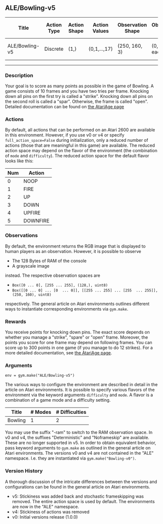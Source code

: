 ALE/Bowling-v5
---
| Title          |Action Type|Action Shape|Action Values|Observation Shape|Observation Values|Average Total Reward|Import|
|----------------| -----------| ----------- | -----------| ----------- | -----------| ----------- | -----------|
| ALE/Bowling-v5 |Discrete|(1,)|(0,1,...,17)|(250, 160, 3)|(0,255) in each entry| |`from gym.envs.atari import environment`|
---

### Description
Your goal is to score as many points as possible in the game of Bowling. A game consists of 10 frames and you have two
tries per frame. Knocking down all pins on the first try is called a "strike". Knocking down all pins on the second roll
is called a "spar". Otherwise, the frame is called "open".
Detailed documentation can be found on [the AtariAge page](https://atariage.com/manual_html_page.php?SoftwareID=879)

### Actions
By default, all actions that can be performed on an Atari 2600 are available in this environment.
However, if you use v0 or v4 or specify `full_action_space=False` during initialization, only a reduced
number of actions (those that are meaningful in this game) are available. The reduced action space may depend
on the flavor of the environment (the combination of `mode` and `difficulty`). The reduced action space for the default 
flavor looks like this:

| Num | Action      |
|-----|-------------|
| 0   | NOOP        |
| 1   | FIRE        |
| 2   | UP          |
| 3   | DOWN        |
| 4   | UPFIRE      |
| 5   | DOWNFIRE    |



### Observations
By default, the environment returns the RGB image that is displayed to human players as an observation. However, it is
possible to observe
- The 128 Bytes of RAM of the console
- A grayscale image

instead. The respective observation spaces are
- `Box([0 ... 0], [255 ... 255], (128,), uint8)`
- `Box([[0 ... 0]
 ...
 [0  ... 0]], [[255 ... 255]
 ...
 [255  ... 255]], (250, 160), uint8)
`

respectively. The general article on Atari environments outlines different ways to instantiate corresponding environments
via `gym.make`.

### Rewards
You receive points for knocking down pins. The exact score depends on whether you manage a "strike", "spare" or "open" 
frame. Moreover, the points you score for one frame may depend on following frames.
You can score up to 300 points in one game (if you manage to do 12 strikes).
For a more detailed documentation, see [the AtariAge page](https://atariage.com/manual_html_page.php?SoftwareID=879).

### Arguments

```
env = gym.make("ALE/Bowling-v5")
```

The various ways to configure the environment are described in detail in the article on Atari environments.
It is possible to specify various flavors of the environment via the keyword arguments `difficulty` and `mode`. 
A flavor is a combination of a game mode and a difficulty setting.

| Title   | # Modes | # Difficulties |
|---------|---------|----------------|
| Bowling | 1       | 2              |

You may use the suffix "-ram" to switch to the RAM observation space. In v0 and v4, the suffixes "Deterministic" and "Noframeskip" 
are available. These are no longer supported in v5. In order to obtain equivalent behavior, pass keyword arguments to `gym.make` as outlined in 
the general article on Atari environments.
The versions v0 and v4 are not contained in the "ALE" namespace. I.e. they are instantiated via `gym.make("Bowling-v0")`.

### Version History
A thorough discussion of the intricate differences between the versions and configurations can be found in the
general article on Atari environments. 

* v5: Stickiness was added back and stochastic frameskipping was removed. The entire action space is used by default. The environments are now in the "ALE" namespace.
* v4: Stickiness of actions was removed
* v0: Initial versions release (1.0.0)
